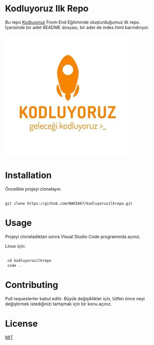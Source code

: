 # Kodluyoruz Ilk Repo

Bu repo [Kodluyoruz](https://kodluyoruz.org/) Front-End Eğitiminde oluşturduğumuz ilk repo. İçerisinde bir adet 
README dosyası, bir adet de index.html barındırıyor.

![Kodluyoruz Logo](https://raw.githubusercontent.com/Kodluyoruz/taskforce/git/git/markdown-nedir-nasil-kullaniriz-/figures/kodluyoruz_logo.jpg)

# Installation



Öncelikle projeyi clonelayın.


```

git clone https://github.com/NAKI667/kodluyoruzilkrepo.git

```


# Usage

Projeyi cloneladıktan sonra Visual Studio Code programında açınız.

Linux için:

```

 cd kodluyoruzilkrepo
 code .

```


# Contributing 

Pull requesterler kabul edilir. Büyük değişiklikler için, lütfen önce neyi değiştirmek
istediğinizi tartışmak için bir konu açınız.



# License



[MIT](https://choosealicense.com/licenses/mit/)

